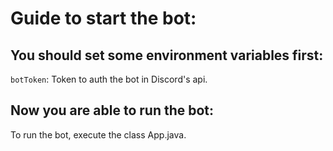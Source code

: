 # Guide to start the bot:
## You should set some environment variables first:
  ``botToken``: Token to auth the bot in Discord's api.<br />
## Now you are able to run the bot:
  To run the bot, execute the class App.java.

